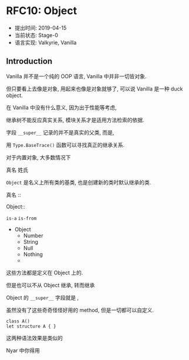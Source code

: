 RFC10: Object
=============

- 提出时间: 2019-04-15
- 当前状态: Stage-0
- 语言实现: Valkyrie, Vanilla

## Introduction

Vanilla 并不是一个纯的 OOP 语言, Vanilla 中并非一切皆对象.

但只要看上去像是对象, 用起来也像是对象就够了, 可以说 Vanilla 是一种 duck object.




在 Vanilla 中没有什么意义, 因为出于性能等考虑,

继承树不能反应真实关系, 模块关系才是适用方法检索的依据.


字段 `__super__` 记录的并不是真实的父类, 而是,

用 `Type.BaseTrace()` 函数可以寻找真正的继承关系.

对于内置对象, 大多数情况下

真名 姓氏


`Object` 是名义上所有类的基类, 也是创建新的类时默认继承的类.





真名 ::


Object::



`is-a`
`is-from`



- Object
  - Number
  - String
  - Null
  - Nothing
  -

这些方法都是定义在 Object 上的.

但是也可以不从 Object 继承, 转而继承

Object 的 `__super__` 字段就是 ,

虽然没有了这些奇奇怪怪好用的 method, 但是一切都可以自定义.



```nyar
class A()
let structure A { }
```

这两种语法效果是类似的

Nyar 中你得用






